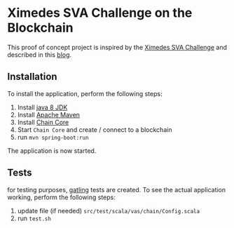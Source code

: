# Ximedes SVA Challenge on the Blockchain
This proof of concept project is inspired by the [Ximedes SVA Challenge](https://www.ximedes.com/ximedes-virtual-account-challenge/) and described in this [blog](https://www.ximedes.com/sva-challenge-a-la-blockchain/).

## Installation
To install the application, perform the following steps:

1. Install [java 8 JDK](http://www.oracle.com/technetwork/java/javase/downloads/jdk8-downloads-2133151.html)
2. Install [Apache Maven](https://maven.apache.org)
3. Install [Chain Core](https://chain.com)
4. Start ```Chain Core``` and create / connect to a blockchain
5. run ```mvn spring-boot:run```

The application is now started.

## Tests
for testing purposes, [gatling](http://gatling.io) tests are created. To see the actual application working, perform the following steps:

1. update file (if needed) ```src/test/scala/vas/chain/Config.scala```
2. run ```test.sh```
